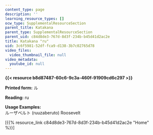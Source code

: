```yaml
---
content_type: page
description: ''
learning_resource_types: []
ocw_type: SupplementalResourceSection
parent_title: Katakana
parent_type: SupplementalResourceSection
parent_uid: c84d8de3-767d-8d3f-234b-b45d41d2ac2e
title: Katakana "ru"
uid: 3c6f5981-52df-fca9-d138-3b7c02765d78
video_files:
  video_thumbnail_file: null
video_metadata:
  youtube_id: null
---
```


**{{< resource b8d87487-60c6-9c3a-460f-91909cd6c297 >}}**

**Printed form:** ル

**Reading:** ru

**Usage Examples:**  
ルーザベルト (ruuzaberuto) Roosevelt

\[{{% resource_link c84d8de3-767d-8d3f-234b-b45d41d2ac2e "Home" %}}\]